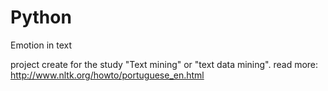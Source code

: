# Python
Emotion in text

project create for the study "Text mining" or  "text data mining".
read more: http://www.nltk.org/howto/portuguese_en.html
